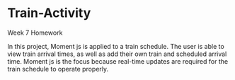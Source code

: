 # Train-Activity
Week 7 Homework

In this project, Moment js is applied to a train schedule. The user is able to view train arrival times, as well as add their own train and scheduled arrival time. Moment js is the focus because real-time updates are required for the train schedule to operate properly.
